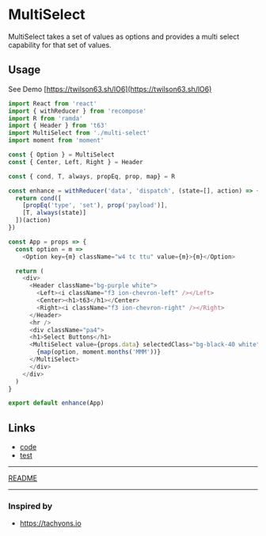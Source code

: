 # MultiSelect

MultiSelect takes a set of values as options and provides a multi select capability for that set of values.

## Usage

See Demo [https://twilson63.sh/lO6](https://twilson63.sh/lO6)

``` js
import React from 'react'
import { withReducer } from 'recompose'
import R from 'ramda'
import { Header } from 't63'
import MultiSelect from './multi-select'
import moment from 'moment'

const { Option } = MultiSelect
const { Center, Left, Right } = Header

const { cond, T, always, propEq, prop, map} = R

const enhance = withReducer('data', 'dispatch', (state=[], action) => {
  return cond([
    [propEq('type', 'set'), prop('payload')],
    [T, always(state)]
  ])(action)
})

const App = props => {
  const option = m =>
    <Option key={m} className="w4 tc ttu" value={m}>{m}</Option>

  return (
    <div>
      <Header className="bg-purple white">
        <Left><i className="f3 ion-chevron-left" /></Left>
        <Center><h1>t63</h1></Center>
        <Right><i className="f3 ion-chevron-right" /></Right>
      </Header>
      <hr />
      <div className="pa4">
      <h1>Select Buttons</h1>
      <MultiSelect value={props.data} selectedClass="bg-black-40 white" onChange={v => props.dispatch({type: 'set', payload: v})}>
        {map(option, moment.months('MMM'))}
      </MultiSelect>
      </div>
    </div>
  )
}

export default enhance(App)
```

## Links

* [code](index.js)
* [test](test.js)

---

[README](../../README.md)

---

### Inspired by

* https://tachyons.io
